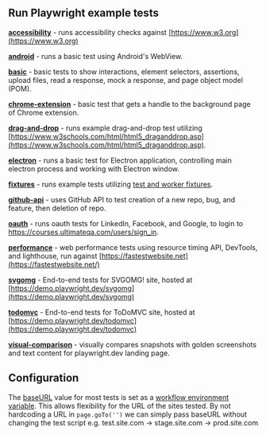 ## Run Playwright example tests

**[accessibility](./accessibility/tests/example.spec.ts)** - runs accessibility checks against [https://www.w3.org](https://www.w3.org)

**[android](./android/tests/example.spec.ts)** - runs a basic test using Android's WebView.

**[basic](./basic)** - basic tests to show interactions, element selectors, assertions, upload files, read a response, mock a response, and page object model (POM).

**[chrome-extension](./chrome-extension/tests/example.spec.ts)** - basic test that gets a handle to the background page of Chrome extension.

**[drag-and-drop](./drag-and-drop/tests/example.spec.ts)** - runs example drag-and-drop test utilizing [https://www.w3schools.com/html/html5_draganddrop.asp](https://www.w3schools.com/html/html5_draganddrop.asp).

**[electron](./electron/tests/example.spec.ts)** - runs a basic test for Electron application, controlling main electron process and working with Electron window.

**[fixtures](./fixtures/tests)** - runs example tests utilizing [test and worker fixtures](https://playwright.dev/docs/test-fixtures).

**[github-api](./github-api/tests/example.spec.ts)** - uses GitHub API to test creation of a new repo, bug, and feature, then deletion of repo.

**[oauth](./oauth/tests/example.spec.ts)** - runs oauth tests for LinkedIn, Facebook, and Google, to login to <https://courses.ultimateqa.com/users/sign_in>.

**[performance](./performance/tests/example.spec.ts)** - web performance tests using resource timing API, DevTools, and lighthouse, run against
[https://fastestwebsite.net](https://fastestwebsite.net/)

**[svgomg](./svgomg/tests/example.spec.ts)** - End-to-end tests for SVGOMG! site, hosted at [https://demo.playwright.dev/svgomg](https://demo.playwright.dev/svgomg)

**[todomvc](./todomvc/tests/example.spec.ts)** - End-to-end tests for ToDoMVC site, hosted at [https://demo.playwright.dev/todomvc](https://demo.playwright.dev/todomvc)

**[visual-comparison](./visual-comparison/tests/example.spec.ts)** - visually compares snapshots with golden screenshots and text content for playwright.dev landing page.

## Configuration

The [baseURL](https://playwright.dev/docs/api/class-testoptions#test-options-base-url) value for most tests is set as a [workflow environment variable](https://docs.github.com/en/actions/learn-github-actions/environment-variables). This allows flexibility for the URL of the sites tested. By not hardcoding a URL in `page.goTo('')` we can simply pass baseURL without changing the test script e.g. test.site.com -> stage.site.com -> prod.site.com
